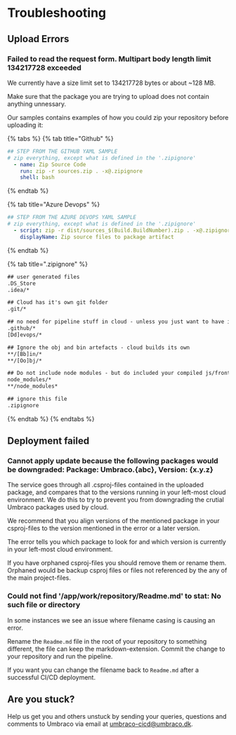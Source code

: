 # Troubleshooting

## Upload Errors

### Failed to read the request form. Multipart body length limit 134217728 exceeded

We currently have a size limit set to 134217728 bytes or about ~128 MB. 

Make sure that the package you are trying to upload does not contain anything unnessary.

Our samples contains examples of how you could zip your repository before uploading it:

{% tabs %}
{% tab title="Github" %}
```yaml
## STEP FROM THE GITHUB YAML SAMPLE
# zip everything, except what is defined in the '.zipignore'
  - name: Zip Source Code
    run: zip -r sources.zip . -x@.zipignore
    shell: bash
```
{% endtab %}

{% tab title="Azure Devops" %}
```yaml
## STEP FROM THE AZURE DEVOPS YAML SAMPLE
# zip everything, except what is defined in the '.zipignore'
  - script: zip -r dist/sources_$(Build.BuildNumber).zip . -x@.zipignore
    displayName: Zip source files to package artifact
```
{% endtab %}

{% tab title=".zipignore" %}
```txt
## user generated files
.DS_Store
.idea/*

## Cloud has it's own git folder
.git/*

## no need for pipeline stuff in cloud - unless you just want to have it there also
.github/*
[Dd]evops/*

## Ignore the obj and bin artefacts - cloud builds its own
**/[Bb]in/*
**/[Oo]bj/*

## Do not include node modules - but do included your compiled js/frontend artifacts
node_modules/*
**/node_modules*

## ignore this file
.zipignore
```
{% endtab %}
{% endtabs %}

## Deployment failed

### Cannot apply update because the following packages would be downgraded: Package: Umbraco.{abc}, Version: {x.y.z}

The service goes through all .csproj-files contained in the uploaded package, and compares that to the versions running in your left-most cloud environment.
We do this to try to prevent you from downgrading the crutial Umbraco packages used by cloud.

We recommend that you align versions of the mentioned package in your csproj-files to the version mentioned in the error or a later version. 

The error tells you which package to look for and which version is currently in your left-most cloud environment.

If you have orphaned csproj-files you should remove them or rename them. 
Orphaned would be backup csproj files or files not referenced by the any of the main project-files.

### Could not find '/app/work/repository/Readme.md' to stat: No such file or directory

In some instances we see an issue where filename casing is causing an error. 

Rename the `Readme.md` file in the root of your repository to something different, the file can keep the markdown-extension.
Commit the change to your repository and run the pipeline.

If you want you can change the filename back to `Readme.md` after a successful CI/CD deployment.

## Are you stuck?

Help us get you and others unstuck by sending your queries, questions and comments to Umbraco via email at [umbraco-cicd@umbraco.dk](mailto:umbraco-cicd@umbraco.dk).
